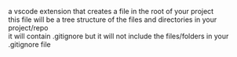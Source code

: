 a vscode extension that creates a file in the root of your project <br>
this file will be a tree structure of the files and directories in your project/repo <br>
it will contain .gitignore but it will not include the files/folders in your .gitignore file 